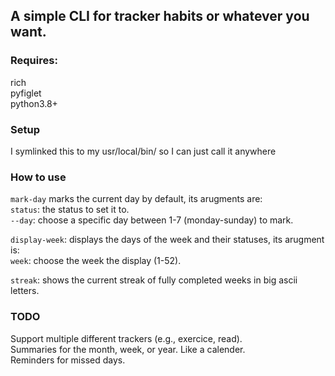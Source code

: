 ## A simple CLI for tracker habits or whatever you want.

### Requires:
rich  
pyfiglet  
python3.8+  

### Setup
I symlinked this to my usr/local/bin/ so I can just call it anywhere  

### How to use
`mark-day` marks the current day by default, its arugments are:  
`status`: the status to set it to.  
`--day`:  choose a specific day between 1-7 (monday-sunday) to mark.  

`display-week`: displays the days of the week and their statuses, its arugment is:  
`week`: choose the week the display (1-52). 

`streak`: shows the current streak of fully completed weeks in big ascii letters.  

### TODO
Support multiple different trackers (e.g., exercice, read).  
Summaries for the month, week, or year. Like a calender.  
Reminders for missed days.  
